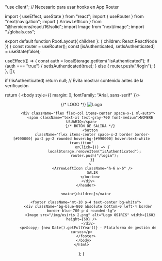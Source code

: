 "use client"; // Necesario para usar hooks en App Router

import { useEffect, useState } from "react";
import { useRouter } from "next/navigation";
import { ArrowLeftIcon } from "@heroicons/react/16/solid";
import Image from "next/image";
import "./globals.css";

export default function RootLayout({ children }: { children: React.ReactNode }) {
  const router = useRouter();
  const [isAuthenticated, setIsAuthenticated] = useState(false);

  useEffect(() => {
    const auth = localStorage.getItem("isAuthenticated");
    if (auth === "true") {
      setIsAuthenticated(true);
    } else {
      router.push("/login");
    }
  }, []);

  if (!isAuthenticated) return null; // Evita mostrar contenido antes de la verificación

  return (
    <html lang="es">
      <head>
        <title>Gestor de Cursos</title>
        <meta name="viewport" content="width=device-width, initial-scale=1" />
      </head>
      <body style={{ margin: 0, fontFamily: "Arial, sans-serif" }}>
        <header className="w-full flex items-center justify-between px-6 py-4">
          {/* LOGO */}
          <img
            src="/img/ecijg126.png"
            alt="Logo"
            className="h-20 transition-all duration-300 ease-in-out transform hover:scale-110 active:scale-95"
          />

          <div className="flex flex-col items-center space-x-1 ml-auto">
            <span className="text-xl text-gray-700 font-medium">NOMBRE USUARIO</span>
            {/* BOTÓN DE SALIDA */}
            <button
              className="flex items-center space-x-2 border border-[#990000] px-2 py-2 rounded hover:bg-[#990000] hover:text-white transition"
              onClick={() => {
                localStorage.removeItem("isAuthenticated");
                router.push("/login");
              }}
            >
              <ArrowLeftIcon className="h-6 w-6" />
              SALIR
            </button>
          </div>
        </header>

        <main>{children}</main>

        <footer className="mt-10 p-4 text-center bg-white">
          <div className="bg-blue-800 absolute bottom-0 left-4 border border-blue-700 p-4 rounded-lg">
            <Image src="/img/osiris 2.png" alt="Logo OSIRIS" width={160} height={60} />
          </div>
          <p>&copy; {new Date().getFullYear()} - Plataforma de gestión de cursos</p>
        </footer>
      </body>
    </html>
  );
}